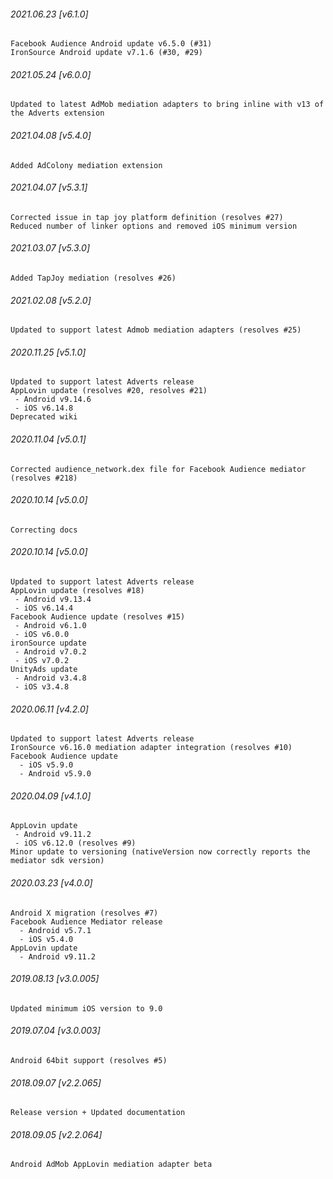 

###### 2021.06.23 [v6.1.0]

```
Facebook Audience Android update v6.5.0 (#31)
IronSource Android update v7.1.6 (#30, #29)
```


###### 2021.05.24 [v6.0.0]

```
Updated to latest AdMob mediation adapters to bring inline with v13 of the Adverts extension
```


###### 2021.04.08 [v5.4.0]

```
Added AdColony mediation extension
```


###### 2021.04.07 [v5.3.1]

```
Corrected issue in tap joy platform definition (resolves #27)
Reduced number of linker options and removed iOS minimum version
```


###### 2021.03.07 [v5.3.0]

```
Added TapJoy mediation (resolves #26)
```


###### 2021.02.08 [v5.2.0]

```
Updated to support latest Admob mediation adapters (resolves #25)
```


###### 2020.11.25 [v5.1.0]

```
Updated to support latest Adverts release
AppLovin update (resolves #20, resolves #21)
 - Android v9.14.6
 - iOS v6.14.8
Deprecated wiki
```


###### 2020.11.04 [v5.0.1]

```
Corrected audience_network.dex file for Facebook Audience mediator (resolves #218)
```


###### 2020.10.14 [v5.0.0]

```
Correcting docs
```


###### 2020.10.14 [v5.0.0]

```
Updated to support latest Adverts release
AppLovin update (resolves #18)
 - Android v9.13.4
 - iOS v6.14.4
Facebook Audience update (resolves #15)
 - Android v6.1.0
 - iOS v6.0.0
ironSource update
 - Android v7.0.2
 - iOS v7.0.2
UnityAds update
 - Android v3.4.8
 - iOS v3.4.8
```


###### 2020.06.11 [v4.2.0]

```
Updated to support latest Adverts release
IronSource v6.16.0 mediation adapter integration (resolves #10)
Facebook Audience update
  - iOS v5.9.0
  - Android v5.9.0
```


###### 2020.04.09 [v4.1.0]

```
AppLovin update
 - Android v9.11.2
 - iOS v6.12.0 (resolves #9)
Minor update to versioning (nativeVersion now correctly reports the mediator sdk version)
```


###### 2020.03.23 [v4.0.0]

```
Android X migration (resolves #7)
Facebook Audience Mediator release
  - Android v5.7.1
  - iOS v5.4.0
AppLovin update
  - Android v9.11.2

```


###### 2019.08.13 [v3.0.005]

```
Updated minimum iOS version to 9.0
```


###### 2019.07.04 [v3.0.003]

```
Android 64bit support (resolves #5)
```


###### 2018.09.07 [v2.2.065]

```
Release version + Updated documentation
```


###### 2018.09.05 [v2.2.064]

```
Android AdMob AppLovin mediation adapter beta
```
